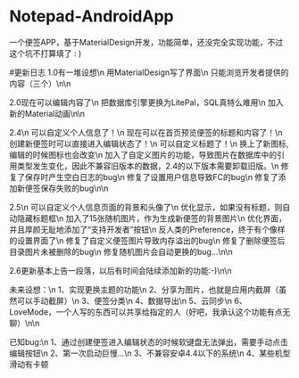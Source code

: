 # Notepad-AndroidApp
一个便签APP，基于MaterialDesign开发，功能简单，还没完全实现功能，不过这个坑不打算填了 : )

#更新日志
1.0有一堆设想\n
用MaterialDesign写了界面\n
只能浏览开发者提供的内容（三个）\n\n

2.0现在可以编辑内容了\n
把数据库引擎更换为LitePal，SQL真特么难用\n
加入新的Material动画\n\n

2.4\n
可以自定义个人信息了！\n
现在可以在首页预览便签的标题和内容了！\n
创建新便签时可以直接进入编辑状态了！\n
可以自定义标题了！\n
换上了新图标,编辑的时候图标也会改变\n
加入了自定义图片的功能，导致图片在数据库中的引用类型发生变化，因此不兼容旧版本的数据，2.4的以下版本需要卸载旧版。\n
修复了保存时产生空白日志的bug\n
修复了设置用户信息导致FC的bug\n
修复了添加新便签保存失败的bug\n\n

2.5\n
可以自定义个人信息页面的背景和头像了\n
优化显示，如果没有标题，则自动隐藏标题框\n
加入了15张随机图片，作为生成新便签的背景图片\n
优化界面，并且厚颜无耻地添加了“支持开发者”按钮\n
反人类的Preference，终于有个像样的设置界面了\n
修复了自定义便签图片导致内存溢出的bug\n
修复了删除便签后目录图片未被删除的bug\n
修复随机图片会自动更换的bug…\n\n


2.6更新基本上告一段落，以后有时间会陆续添加新的功能:-)\n\n


未来设想：\n
1、实现更换主题的功能\n
2、分享为图片，也就是应用内截屏（虽然可以手动截屏）\n
3、便签分类\n
4、数据导出\n
5、云同步\n
6、LoveMode，一个人写的东西可以共享给指定的人（好吧，我承认这个功能有点无聊）\n\n

已知bug:\n
1、通过创建便签进入编辑状态的时候软键盘无法弹出，需要手动点击编辑按钮\n
2、第一次启动巨慢…\n
3、不兼容安卓4.4以下的系统\n
4、某些机型滑动有卡顿
